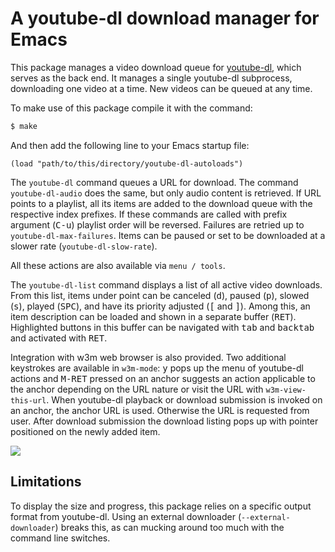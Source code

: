 # A youtube-dl download manager for Emacs

This package manages a video download queue for [youtube-dl][yt], which
serves as the back end. It manages a single youtube-dl subprocess,
downloading one video at a time. New videos can be queued at any time.

To make use of this package compile it with the command:

```bash
$ make
```

And then add the following line to your Emacs startup file:

```elisp
(load "path/to/this/directory/youtube-dl-autoloads")
```

The `youtube-dl` command queues a URL for download. The command
`youtube-dl-audio` does the same, but only audio content is
retrieved. If URL points to a playlist, all its items are added to the
download queue with the respective index prefixes. If these commands
are called with prefix argument (<kbd>C-u</kbd>) playlist order will
be reversed. Failures are retried up to
`youtube-dl-max-failures`. Items can be paused or set to be downloaded
at a slower rate (`youtube-dl-slow-rate`).

All these actions are also available via `menu / tools`.

The `youtube-dl-list` command displays a list of all active video
downloads. From this list, items under point can be canceled
(<kbd>d</kbd>), paused (<kbd>p</kbd>), slowed (<kbd>s</kbd>), played
(<kbd>SPC</kbd>), and have its priority adjusted
(<kbd>[</kbd> and <kbd>]</kbd>). Among this, an item description can
be loaded and shown in a separate buffer (<kbd>RET</kbd>). Highlighted
buttons in this buffer can be navigated with <kbd>tab</kbd> and
<kbd>backtab</kbd> and activated with <kbd>RET</kbd>.

Integration with w3m web browser is also provided. Two additional
keystrokes are available in `w3m-mode`: <kbd>y</kbd> pops up the menu
of youtube-dl actions and <kbd>M-RET</kbd> pressed on an anchor
suggests an action applicable to the anchor depending on the URL
nature or visit the URL with `w3m-view-this-url`. When youtube-dl
playback or download submission is invoked on an anchor, the anchor
URL is used. Otherwise the URL is requested from user. After download
submission the download listing pops up with pointer positioned on the
newly added item.

![](https://i.imgur.com/wDWNsMf.png)

## Limitations

To display the size and progress, this package relies on a specific
output format from youtube-dl. Using an external downloader
(`--external-downloader`) breaks this, as can mucking around too much
with the command line switches.

[yt]: https://rg3.github.io/youtube-dl/
